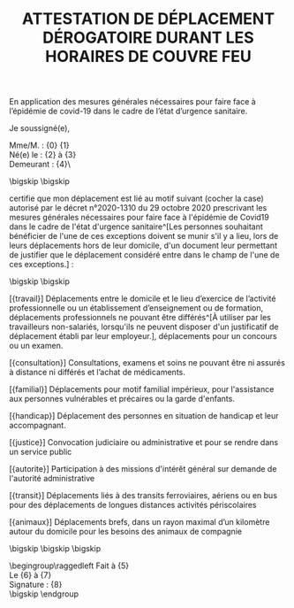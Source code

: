 ﻿---
title: "ATTESTATION DE DÉPLACEMENT DÉROGATOIRE DURANT LES HORAIRES DE COUVRE FEU"
geometry: margin=1.5cm

---



En application des mesures générales nécessaires pour faire face à l’épidémie de covid-19
dans le cadre de l’état d’urgence sanitaire.

Je soussigné(e),

Mme/M. : {0} {1}\
Né(e) le : {2} à {3}\
Demeurant : {4}\

\bigskip
\bigskip

certifie que mon déplacement est lié au motif suivant (cocher la case) autorisé
par le décret n°2020-1310 du 29 octobre 2020 prescrivant les mesures générales
nécessaires pour faire face à l'épidémie de Covid19 dans le cadre de l'état
d'urgence sanitaire^[Les personnes souhaitant bénéficier de l'une de ces exceptions doivent se munir s'il y a lieu, lors de leurs déplacements
hors de leur domicile, d'un document leur permettant de justifier que le déplacement considéré entre dans le champ de l'une
de ces exceptions.] :


\bigskip
\bigskip

[{travail}] Déplacements entre le domicile et le lieu d’exercice de l’activité
    professionnelle ou un établissement d’enseignement ou de formation,
    déplacements professionnels ne pouvant être différés^[À utiliser par les
    travailleurs non-salariés, lorsqu'ils ne peuvent disposer d'un justificatif
    de déplacement établi par leur employeur.], déplacements pour un concours
    ou un examen.

[{consultation}] Consultations, examens et soins ne pouvant être ni assurés  à distance ni
    différés et l’achat de médicaments.

[{familial}] Déplacements pour motif familial impérieux, pour l'assistance aux personnes
    vulnérables et précaires ou la garde d'enfants.

[{handicap}] Déplacement des personnes en situation de handicap et leur accompagnant.

[{justice}] Convocation judiciaire ou administrative et pour se rendre dans un service
    public

[{autorite}] Participation à des missions d'intérêt général sur demande de l'autorité
    administrative

[{transit}] Déplacements liés à des transits ferroviaires, aériens ou en bus pour des déplacements de longues distances
    activités périscolaires

[{animaux}] Déplacements brefs, dans un rayon maximal d’un kilomètre autour du domicile pour les besoins des animaux de compagnie

\bigskip
\bigskip
\bigskip

\begingroup\raggedleft
Fait à {5}\
Le {6} à {7}\
Signature : {8}\
\bigskip
\endgroup

